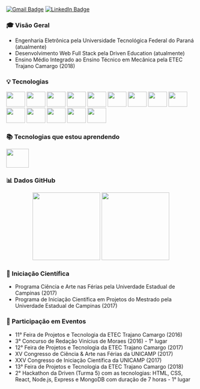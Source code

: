 [![Gmail Badge](https://img.shields.io/badge/-Gmail-c14438?style=for-the-badge&logo=Gmail&logoColor=white&link=mailto:samuelmarco.2020@alunos.utfpr.edu.br)](mailto:samuelmarco.2020@alunos.utfpr.edu.br)
[![LinkedIn Badge](https://img.shields.io/badge/LinkedIn-0077B5?style=for-the-badge&logo=linkedin&logoColor=white&link=https://www.linkedin.com/in/samuel-ambrozio-marco/)](https://www.linkedin.com/in/samuel-ambrozio-marco/)

### :mortar_board: Visão Geral

- Engenharia Eletrônica pela Universidade Tecnológica Federal do Paraná (atualmente)
- Desenvolvimento Web Full Stack pela Driven Education (atualmente)
- Ensino Médio Integrado ao Ensino Técnico em Mecânica pela ETEC Trajano Camargo (2018)

### :bulb: Tecnologias
<img src="https://cdn.jsdelivr.net/gh/devicons/devicon/icons/react/react-original.svg" width="50" height="40"/> <img src="https://cdn.jsdelivr.net/gh/devicons/devicon/icons/javascript/javascript-original.svg" width="50" height="40"/>  <img src="https://cdn.jsdelivr.net/gh/devicons/devicon/icons/html5/html5-original.svg" width="50" height="40"/> <img src="https://cdn.jsdelivr.net/gh/devicons/devicon/icons/css3/css3-original.svg" width="50" height="40"/> <img src="https://cdn.jsdelivr.net/gh/devicons/devicon/icons/c/c-original.svg" width="50" height="40"/> <img src="https://cdn.jsdelivr.net/gh/devicons/devicon/icons/linux/linux-original.svg" width="50" height="40"/> <img src="https://cdn.jsdelivr.net/gh/devicons/devicon/icons/git/git-original.svg" width="50" height="40"/> <img src="https://cdn.jsdelivr.net/gh/devicons/devicon/icons/mongodb/mongodb-original.svg" width="50" height="40"/> <img src="https://cdn.jsdelivr.net/gh/devicons/devicon/icons/postgresql/postgresql-plain.svg" width="50" height="40"/> <img src="https://cdn.jsdelivr.net/gh/devicons/devicon/icons/nodejs/nodejs-original.svg" width="50" height="40"/> <img src="https://cdn.jsdelivr.net/gh/devicons/devicon/icons/typescript/typescript-plain.svg" width="50" height="40"/> <img src="https://cdn.jsdelivr.net/gh/devicons/devicon/icons/docker/docker-plain.svg" width="50" height="40"/> <img src="https://cdn.jsdelivr.net/gh/devicons/devicon/icons/jest/jest-plain.svg" width="50" height="40"/> <img src="https://cdn.jsdelivr.net/gh/devicons/devicon/icons/redis/redis-original.svg" width="50" height="40"/> 


### :books: Tecnologias que estou aprendendo 
<img src="https://cdn.jsdelivr.net/gh/devicons/devicon/icons/python/python-original.svg" width="60" height="50"/>

### :bar_chart: Dados GitHub
<p align="center"> 
    <img height="180em" src="https://github-readme-stats.vercel.app/api?username=samuelmarco-dev&theme=dark&include_all_commits=true&count_private=true&show_icons=true">
  <img height="180em" src="https://github-readme-stats.vercel.app/api/top-langs/?username=samuelmarco-dev&theme=dark">
</a>  
  
### :dart: Iniciação Científica
- Programa Ciência e Arte nas Férias pela Univerdade Estadual de Campinas (2017)
- Programa de Iniciação Científica em Projetos do Mestrado pela Univerdade Estadual de Campinas (2017)

### :memo: Participação em Eventos
- 11° Feira de Projetos e Tecnologia da ETEC Trajano Camargo (2016)
- 3° Concurso de Redação Vinícius de Moraes (2016) - 1° lugar
- 12° Feira de Projetos e Tecnologia da ETEC Trajano Camargo (2017)
- XV Congresso de Ciência & Arte nas Férias da UNICAMP (2017)
- XXV Congresso de Iniciação Científica da UNICAMP (2017)
- 13° Feira de Projetos e Tecnologia da ETEC Trajano Camargo (2018)
- 2° Hackathon da Driven (Turma 5) com as tecnologias: HTML, CSS, React, Node.js, Express e MongoDB com duração de 7 horas - 1° lugar 

<!--
**samuelmarco-dev/samuelmarco-dev** is a ✨ _special_ ✨ repository because its `README.md` (this file) appears on your GitHub profile.

Here are some ideas to get you started:
![Anurag's GitHub stats](https://github-readme-stats.vercel.app/api?username=samuelmarco-dev&theme=dark&show_icons=true)
![Top Langs](https://github-readme-stats.vercel.app/api/top-langs/?username=samuelmarco-dev&theme=dark)
- 🔭 I’m currently working on ...
- 🌱 I’m currently learning ...
- 👯 I’m looking to collaborate on ...
- 🤔 I’m looking for help with ...
- 💬 Ask me about ...
- 📫 How to reach me: ...
- 😄 Pronouns: ...
- ⚡ Fun fact: ...
-->
